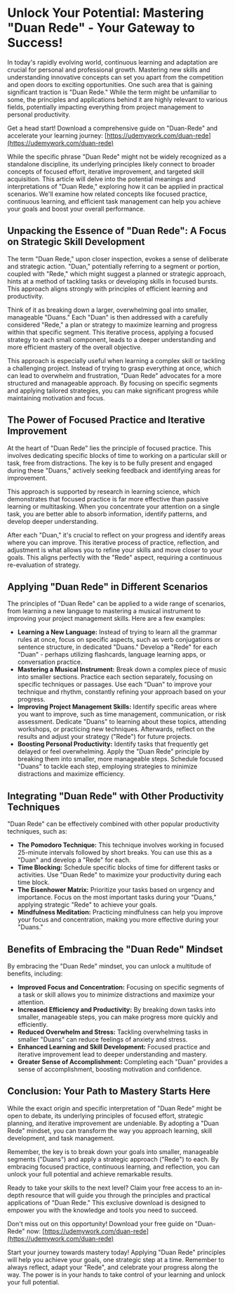# Unlock Your Potential: Mastering "Duan Rede" - Your Gateway to Success!

In today's rapidly evolving world, continuous learning and adaptation are crucial for personal and professional growth. Mastering new skills and understanding innovative concepts can set you apart from the competition and open doors to exciting opportunities. One such area that is gaining significant traction is "Duan Rede." While the term might be unfamiliar to some, the principles and applications behind it are highly relevant to various fields, potentially impacting everything from project management to personal productivity.

Get a head start! Download a comprehensive guide on "Duan-Rede" and accelerate your learning journey: [https://udemywork.com/duan-rede](https://udemywork.com/duan-rede)

While the specific phrase "Duan Rede" might not be widely recognized as a standalone discipline, its underlying principles likely connect to broader concepts of focused effort, iterative improvement, and targeted skill acquisition. This article will delve into the potential meanings and interpretations of "Duan Rede," exploring how it can be applied in practical scenarios. We'll examine how related concepts like focused practice, continuous learning, and efficient task management can help you achieve your goals and boost your overall performance.

## Unpacking the Essence of "Duan Rede": A Focus on Strategic Skill Development

The term "Duan Rede," upon closer inspection, evokes a sense of deliberate and strategic action. "Duan," potentially referring to a segment or portion, coupled with "Rede," which might suggest a planned or strategic approach, hints at a method of tackling tasks or developing skills in focused bursts. This approach aligns strongly with principles of efficient learning and productivity.

Think of it as breaking down a larger, overwhelming goal into smaller, manageable "Duans." Each "Duan" is then addressed with a carefully considered "Rede," a plan or strategy to maximize learning and progress within that specific segment. This iterative process, applying a focused strategy to each small component, leads to a deeper understanding and more efficient mastery of the overall objective.

This approach is especially useful when learning a complex skill or tackling a challenging project. Instead of trying to grasp everything at once, which can lead to overwhelm and frustration, "Duan Rede" advocates for a more structured and manageable approach. By focusing on specific segments and applying tailored strategies, you can make significant progress while maintaining motivation and focus.

## The Power of Focused Practice and Iterative Improvement

At the heart of "Duan Rede" lies the principle of focused practice. This involves dedicating specific blocks of time to working on a particular skill or task, free from distractions. The key is to be fully present and engaged during these "Duans," actively seeking feedback and identifying areas for improvement.

This approach is supported by research in learning science, which demonstrates that focused practice is far more effective than passive learning or multitasking. When you concentrate your attention on a single task, you are better able to absorb information, identify patterns, and develop deeper understanding.

After each "Duan," it's crucial to reflect on your progress and identify areas where you can improve. This iterative process of practice, reflection, and adjustment is what allows you to refine your skills and move closer to your goals. This aligns perfectly with the "Rede" aspect, requiring a continuous re-evaluation of strategy.

## Applying "Duan Rede" in Different Scenarios

The principles of "Duan Rede" can be applied to a wide range of scenarios, from learning a new language to mastering a musical instrument to improving your project management skills. Here are a few examples:

*   **Learning a New Language:** Instead of trying to learn all the grammar rules at once, focus on specific aspects, such as verb conjugations or sentence structure, in dedicated "Duans." Develop a "Rede" for each "Duan" - perhaps utilizing flashcards, language learning apps, or conversation practice.
*   **Mastering a Musical Instrument:** Break down a complex piece of music into smaller sections. Practice each section separately, focusing on specific techniques or passages. Use each "Duan" to improve your technique and rhythm, constantly refining your approach based on your progress.
*   **Improving Project Management Skills:** Identify specific areas where you want to improve, such as time management, communication, or risk assessment. Dedicate "Duans" to learning about these topics, attending workshops, or practicing new techniques. Afterwards, reflect on the results and adjust your strategy ("Rede") for future projects.
*   **Boosting Personal Productivity:** Identify tasks that frequently get delayed or feel overwhelming. Apply the "Duan Rede" principle by breaking them into smaller, more manageable steps. Schedule focused "Duans" to tackle each step, employing strategies to minimize distractions and maximize efficiency.

## Integrating "Duan Rede" with Other Productivity Techniques

"Duan Rede" can be effectively combined with other popular productivity techniques, such as:

*   **The Pomodoro Technique:** This technique involves working in focused 25-minute intervals followed by short breaks. You can use this as a "Duan" and develop a "Rede" for each.
*   **Time Blocking:** Schedule specific blocks of time for different tasks or activities. Use "Duan Rede" to maximize your productivity during each time block.
*   **The Eisenhower Matrix:** Prioritize your tasks based on urgency and importance. Focus on the most important tasks during your "Duans," applying strategic "Rede" to achieve your goals.
*   **Mindfulness Meditation:** Practicing mindfulness can help you improve your focus and concentration, making you more effective during your "Duans."

## Benefits of Embracing the "Duan Rede" Mindset

By embracing the "Duan Rede" mindset, you can unlock a multitude of benefits, including:

*   **Improved Focus and Concentration:** Focusing on specific segments of a task or skill allows you to minimize distractions and maximize your attention.
*   **Increased Efficiency and Productivity:** By breaking down tasks into smaller, manageable steps, you can make progress more quickly and efficiently.
*   **Reduced Overwhelm and Stress:** Tackling overwhelming tasks in smaller "Duans" can reduce feelings of anxiety and stress.
*   **Enhanced Learning and Skill Development:** Focused practice and iterative improvement lead to deeper understanding and mastery.
*   **Greater Sense of Accomplishment:** Completing each "Duan" provides a sense of accomplishment, boosting motivation and confidence.

## Conclusion: Your Path to Mastery Starts Here

While the exact origin and specific interpretation of "Duan Rede" might be open to debate, its underlying principles of focused effort, strategic planning, and iterative improvement are undeniable. By adopting a "Duan Rede" mindset, you can transform the way you approach learning, skill development, and task management.

Remember, the key is to break down your goals into smaller, manageable segments ("Duans") and apply a strategic approach ("Rede") to each. By embracing focused practice, continuous learning, and reflection, you can unlock your full potential and achieve remarkable results.

Ready to take your skills to the next level? Claim your free access to an in-depth resource that will guide you through the principles and practical applications of "Duan Rede." This exclusive download is designed to empower you with the knowledge and tools you need to succeed.

Don't miss out on this opportunity! Download your free guide on "Duan-Rede" now: [https://udemywork.com/duan-rede](https://udemywork.com/duan-rede)

Start your journey towards mastery today! Applying "Duan Rede" principles will help you achieve your goals, one strategic step at a time. Remember to always reflect, adapt your "Rede", and celebrate your progress along the way. The power is in your hands to take control of your learning and unlock your full potential.
